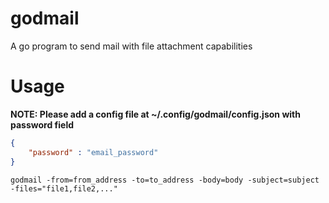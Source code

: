 # godmail
A go program to send mail with file attachment capabilities



# Usage

**NOTE: Please add a config file at ~/.config/godmail/config.json with password field**

```json
{
    "password" : "email_password"
}
```

`godmail -from=from_address -to=to_address -body=body -subject=subject -files="file1,file2,..."`
